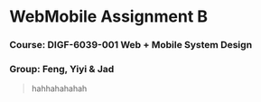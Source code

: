 
# **WebMobile Assignment B**  
### **Course:** DIGF-6039-001 Web + Mobile System Design  
### **Group:** Feng, Yiyi & Jad  
> hahhahahahah  
> 
